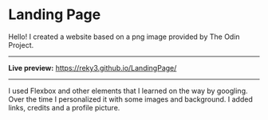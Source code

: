 # Landing Page

Hello! 
I created a website based on a png image provided by The Odin Project. 
***
**Live preview:** https://reky3.github.io/LandingPage/
***

I used Flexbox and other elements that I learned on the way by googling. Over the time I personalized it with some images and background. I added links, credits and a profile picture.
